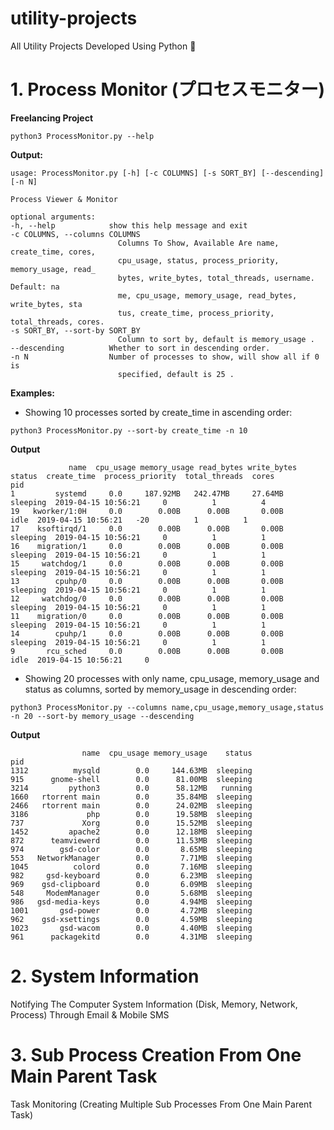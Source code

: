 # utility-projects

All Utility Projects Developed Using Python 🐍 

# 1. Process Monitor (プロセスモニター)
<b>Freelancing Project</b>

```python3 ProcessMonitor.py --help```

<b>Output:</b>

```
usage: ProcessMonitor.py [-h] [-c COLUMNS] [-s SORT_BY] [--descending] [-n N]

Process Viewer & Monitor

optional arguments:
-h, --help            show this help message and exit
-c COLUMNS, --columns COLUMNS
                        Columns To Show, Available Are name, create_time, cores,
                        cpu_usage, status, process_priority, memory_usage, read_
                        bytes, write_bytes, total_threads, username. Default: na
                        me, cpu_usage, memory_usage, read_bytes, write_bytes, sta
                        tus, create_time, process_priority, total_threads, cores.
-s SORT_BY, --sort-by SORT_BY
                        Column to sort by, default is memory_usage .
--descending          Whether to sort in descending order.
-n N                  Number of processes to show, will show all if 0 is
                        specified, default is 25 .
```

<b>Examples:</b>

- Showing 10 processes sorted by create_time in ascending order:

```python3 ProcessMonitor.py --sort-by create_time -n 10```

<b>Output</b>
```
             name  cpu_usage memory_usage read_bytes write_bytes  status  create_time  process_priority  total_threads  cores
pid
1         systemd     0.0     187.92MB   242.47MB     27.64MB  sleeping  2019-04-15 10:56:21     0          1          4
19   kworker/1:0H     0.0        0.00B      0.00B       0.00B      idle  2019-04-15 10:56:21   -20          1          1
17    ksoftirqd/1     0.0        0.00B      0.00B       0.00B  sleeping  2019-04-15 10:56:21     0          1          1
16    migration/1     0.0        0.00B      0.00B       0.00B  sleeping  2019-04-15 10:56:21     0          1          1
15     watchdog/1     0.0        0.00B      0.00B       0.00B  sleeping  2019-04-15 10:56:21     0          1          1
13        cpuhp/0     0.0        0.00B      0.00B       0.00B  sleeping  2019-04-15 10:56:21     0          1          1
12     watchdog/0     0.0        0.00B      0.00B       0.00B  sleeping  2019-04-15 10:56:21     0          1          1
11    migration/0     0.0        0.00B      0.00B       0.00B  sleeping  2019-04-15 10:56:21     0          1          1
14        cpuhp/1     0.0        0.00B      0.00B       0.00B  sleeping  2019-04-15 10:56:21     0          1          1
9       rcu_sched     0.0        0.00B      0.00B       0.00B      idle  2019-04-15 10:56:21     0
```
- Showing 20 processes with only name, cpu_usage, memory_usage and status as columns, sorted by memory_usage in descending order:

```python3 ProcessMonitor.py --columns name,cpu_usage,memory_usage,status -n 20 --sort-by memory_usage --descending```

<b>Output</b>
```
                name  cpu_usage memory_usage    status
pid
1312          mysqld        0.0     144.63MB  sleeping
915      gnome-shell        0.0      81.00MB  sleeping
3214         python3        0.0      58.12MB   running
1660   rtorrent main        0.0      35.84MB  sleeping
2466   rtorrent main        0.0      24.02MB  sleeping
3186             php        0.0      19.58MB  sleeping
737             Xorg        0.0      15.52MB  sleeping
1452         apache2        0.0      12.18MB  sleeping
872      teamviewerd        0.0      11.53MB  sleeping
974        gsd-color        0.0       8.65MB  sleeping
553   NetworkManager        0.0       7.71MB  sleeping
1045          colord        0.0       7.16MB  sleeping
982     gsd-keyboard        0.0       6.23MB  sleeping
969    gsd-clipboard        0.0       6.09MB  sleeping
548     ModemManager        0.0       5.68MB  sleeping
986   gsd-media-keys        0.0       4.94MB  sleeping
1001       gsd-power        0.0       4.72MB  sleeping
962    gsd-xsettings        0.0       4.59MB  sleeping
1023       gsd-wacom        0.0       4.40MB  sleeping
961      packagekitd        0.0       4.31MB  sleeping
```

# 2. System Information
Notifying The Computer System Information (Disk, Memory, Network, Process) Through Email & Mobile SMS

# 3. Sub Process Creation From One Main Parent Task
Task Monitoring (Creating Multiple Sub Processes From One Main Parent Task)
